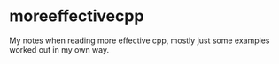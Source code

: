 # moreeffectivecpp
My notes when reading more effective cpp, mostly just some examples worked out in my own way.
